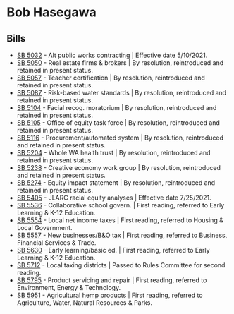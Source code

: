 # Bob Hasegawa
## Bills
* [SB 5032](/bill/2021-22/sb/5032/) - Alt public works contracting | Effective date 5/10/2021.
* [SB 5050](/bill/2021-22/sb/5050/) - Real estate firms & brokers | By resolution, reintroduced and retained in present status.
* [SB 5057](/bill/2021-22/sb/5057/) - Teacher certification | By resolution, reintroduced and retained in present status.
* [SB 5087](/bill/2021-22/sb/5087/) - Risk-based water standards | By resolution, reintroduced and retained in present status.
* [SB 5104](/bill/2021-22/sb/5104/) - Facial recog. moratorium | By resolution, reintroduced and retained in present status.
* [SB 5105](/bill/2021-22/sb/5105/) - Office of equity task force | By resolution, reintroduced and retained in present status.
* [SB 5116](/bill/2021-22/sb/5116/) - Procurement/automated system | By resolution, reintroduced and retained in present status.
* [SB 5204](/bill/2021-22/sb/5204/) - Whole WA health trust | By resolution, reintroduced and retained in present status.
* [SB 5238](/bill/2021-22/sb/5238/) - Creative economy work group | By resolution, reintroduced and retained in present status.
* [SB 5274](/bill/2021-22/sb/5274/) - Equity impact statement | By resolution, reintroduced and retained in present status.
* [SB 5405](/bill/2021-22/sb/5405/) - JLARC racial equity analyses | Effective date 7/25/2021.
* [SB 5536](/bill/2021-22/sb/5536/) - Collaborative school govern. | First reading, referred to Early Learning & K-12 Education.
* [SB 5554](/bill/2021-22/sb/5554/) - Local net income taxes | First reading, referred to Housing & Local Government.
* [SB 5557](/bill/2021-22/sb/5557/) - New businesses/B&O tax | First reading, referred to Business, Financial Services & Trade.
* [SB 5630](/bill/2021-22/sb/5630/) - Early learning/basic ed. | First reading, referred to Early Learning & K-12 Education.
* [SB 5712](/bill/2021-22/sb/5712/) - Local taxing districts | Passed to Rules Committee for second reading.
* [SB 5795](/bill/2021-22/sb/5795/) - Product servicing and repair | First reading, referred to Environment, Energy & Technology.
* [SB 5951](/bill/2021-22/sb/5951/) - Agricultural hemp products | First reading, referred to Agriculture, Water, Natural Resources & Parks.
